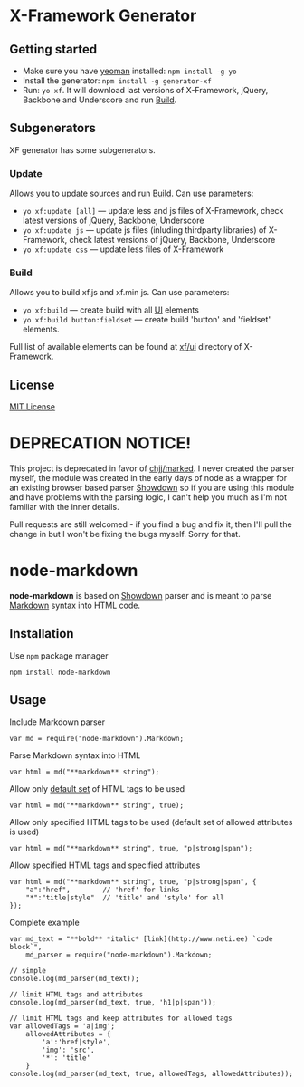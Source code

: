 # X-Framework Generator


## Getting started
- Make sure you have [yeoman](https://github.com/yeoman/yo) installed:
    `npm install -g yo`
- Install the generator: `npm install -g generator-xf`
- Run: `yo xf`. It will download last versions of X-Framework, jQuery, Backbone and Underscore and run [Build](#build).

## Subgenerators
XF generator has some subgenerators.

### Update
Allows you to update sources and run [Build](#build). Can use parameters:

- `yo xf:update [all]` — update less and js files of X-Framework, check latest versions of jQuery, Backbone, Underscore
- `yo xf:update js` — update js files (inluding thirdparty libraries) of X-Framework, check latest versions of jQuery, Backbone, Underscore
- `yo xf:update css` — update less files of X-Framework

### Build
Allows you to build xf.js and xf.min js. Can use parameters:

- `yo xf:build` — create build with all [UI](https://github.com/epam/x-framework/tree/master/xf/ui) elements
- `yo xf:build button:fieldset` — create build 'button' and 'fieldset' elements.

Full list of available elements can be found at [xf/ui](https://github.com/epam/x-framework/tree/master/xf/ui) directory of X-Framework.

## License
[MIT License](http://en.wikipedia.org/wiki/MIT_License)

# DEPRECATION NOTICE!

This project is deprecated in favor of [chjj/marked](https://github.com/chjj/marked). I never created the parser myself, the module was created in the early days of node as a wrapper for an existing browser based parser [Showdown](http://attacklab.net/showdown/) so if you are using this module and have problems with the parsing logic, I can't help you much as I'm not familiar with the inner details.

Pull requests are still welcomed - if you find a bug and fix it, then I'll pull the change in but I won't be fixing the bugs myself. Sorry for that.

node-markdown
=============

**node-markdown** is based on [Showdown](http://attacklab.net/showdown/) parser and is meant to parse [Markdown](http://daringfireball.net/projects/markdown/) syntax into HTML code.

Installation
------------

Use `npm` package manager

    npm install node-markdown

Usage
-----

Include Markdown parser

    var md = require("node-markdown").Markdown;

Parse Markdown syntax into HTML

    var html = md("**markdown** string");

Allow only [default set](http://github.com/andris9/node-markdown/blob/master/lib/markdown.js#L38) of HTML tags to be used

    var html = md("**markdown** string", true);

Allow only specified HTML tags to be used (default set of allowed attributes is used)

    var html = md("**markdown** string", true, "p|strong|span");

Allow specified HTML tags and specified attributes

    var html = md("**markdown** string", true, "p|strong|span", {
        "a":"href",        // 'href' for links
        "*":"title|style"  // 'title' and 'style' for all
    });

Complete example

    var md_text = "**bold** *italic* [link](http://www.neti.ee) `code block`",
        md_parser = require("node-markdown").Markdown;

    // simple
    console.log(md_parser(md_text));

    // limit HTML tags and attributes
    console.log(md_parser(md_text, true, 'h1|p|span'));

    // limit HTML tags and keep attributes for allowed tags
    var allowedTags = 'a|img';
        allowedAttributes = {
            'a':'href|style',
            'img': 'src',
            '*': 'title'
        }
    console.log(md_parser(md_text, true, allowedTags, allowedAttributes));